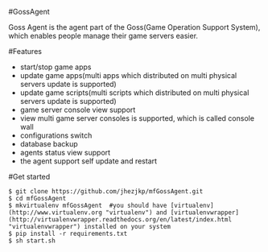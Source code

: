 #GossAgent

Goss Agent is the agent part of the Goss(Game Operation Support System), which enables people manage their game servers easier.

#Features

+ start/stop game apps
+ update game apps(multi apps which distributed on multi physical servers update is supported)
+ update game scripts(multi scripts which distributed on multi physical servers update is supported)
+ game server console view support
+ view multi game server consoles is supported, which is called console wall
+ configurations switch
+ database backup
+ agents status view support
+ the agent support self update and restart

#Get started

    $ git clone https://github.com/jhezjkp/mfGossAgent.git
    $ cd mfGossAgent
    $ mkvirtualenv mfGossAgent  #you should have [virtualenv](http://www.virtualenv.org "virtualenv") and [virtualenvwrapper](http://virtualenvwrapper.readthedocs.org/en/latest/index.html "virtualenvwrapper") installed on your system
    $ pip install -r requirements.txt
    $ sh start.sh

